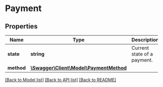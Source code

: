 # Payment

## Properties
Name | Type | Description | Notes
------------ | ------------- | ------------- | -------------
**state** | **string** | Current state of a payment. | [optional] [default to 'cart']
**method** | [**\Swagger\Client\Model\PaymentMethod**](PaymentMethod.md) |  | [optional] 

[[Back to Model list]](../README.md#documentation-for-models) [[Back to API list]](../README.md#documentation-for-api-endpoints) [[Back to README]](../README.md)


